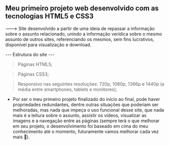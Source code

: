 ## Meu primeiro projeto web desenvolvido com as tecnologias HTML5 e CSS3 ##



---> Site desenvolvido a partir de uma ideia de repassar a informação sobre o assunto relacionado, unindo a informação verídica sobre o mesmo assunto de outros sites, referenciando os mesmos, sem fins lucrativos, disponível para visualização e download.



 --- Estrutura do site ---
 
> Páginas HTML5;

> Páginas CSS3;

> Responsivo nas seguintes resoluções: 720p, 1080p, 1366p e 1440p (a média entre smartphones, tablets e monitores);



* Por ser o meu primeiro projeto finalizado do início ao final, pode haver propriedades redundantes, dentre outras situações que poderiam ser melhoradas, mas nada que impeça o uso funcional desse site, que nada mais é a leitura sobre o assunto, assistir os vídeos, visualizar as imagens e a navegação entre as páginas (sempre terá o que melhorar em seu projeto, o desenvolvimento foi baseado em cima do meu conhecimento até o momento, futuramente vamos melhorar cada vez mais 🚀).
